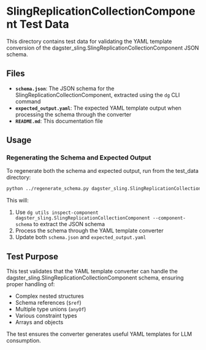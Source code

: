# SlingReplicationCollectionComponent Test Data

This directory contains test data for validating the YAML template conversion of the dagster_sling.SlingReplicationCollectionComponent JSON schema.

## Files

- **`schema.json`**: The JSON schema for the SlingReplicationCollectionComponent, extracted using the `dg` CLI command
- **`expected_output.yaml`**: The expected YAML template output when processing the schema through the converter
- **`README.md`**: This documentation file

## Usage

### Regenerating the Schema and Expected Output

To regenerate both the schema and expected output, run from the test_data directory:

```bash
python ../regenerate_schema.py dagster_sling.SlingReplicationCollectionComponent
```

This will:
1. Use `dg utils inspect-component dagster_sling.SlingReplicationCollectionComponent --component-schema` to extract the JSON schema
2. Process the schema through the YAML template converter
3. Update both `schema.json` and `expected_output.yaml`

## Test Purpose

This test validates that the YAML template converter can handle the dagster_sling.SlingReplicationCollectionComponent schema, ensuring proper handling of:

- Complex nested structures
- Schema references (`$ref`) 
- Multiple type unions (`anyOf`)
- Various constraint types
- Arrays and objects

The test ensures the converter generates useful YAML templates for LLM consumption.
